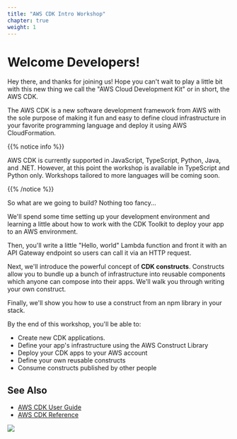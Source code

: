 ```yaml
---
title: "AWS CDK Intro Workshop"
chapter: true
weight: 1
---
```


# Welcome Developers!

Hey there, and thanks for joining us! Hope you can't wait to play a little bit
with this new thing we call the "AWS Cloud Development Kit" or in short, the AWS
CDK.

The AWS CDK is a new software development framework from AWS with the sole
purpose of making it fun and easy to define cloud infrastructure in your
favorite programming language and deploy it using AWS CloudFormation.

{{% notice info %}}

AWS CDK is currently supported in JavaScript, TypeScript, Python, Java, and
.NET.  However, at this point the workshop is available in TypeScript and
Python only.  Workshops tailored to more languages will be coming soon.

{{% /notice %}}

So what are we going to build? Nothing too fancy...

We'll spend some time setting up your development environment and learning a
little about how to work with the CDK Toolkit to deploy your app to an AWS
environment.

Then, you'll write a little "Hello, world" Lambda function and front it with an
API Gateway endpoint so users can call it via an HTTP request.

Next, we'll introduce the powerful concept of __CDK constructs__.
Constructs allow you to bundle up a bunch of infrastructure into reusable
components which anyone can compose into their apps. We'll walk you through
writing your own construct.

Finally, we'll show you how to use a construct from an npm library in your
stack.

By the end of this workshop, you'll be able to:

- Create new CDK applications.<br/>
- Define your app's infrastructure using the AWS Construct Library<br/>
- Deploy your CDK apps to your AWS account<br/>
- Define your own reusable constructs<br/>
- Consume constructs published by other people<br/>

## See Also

- [AWS CDK User Guide](https://docs.aws.amazon.com/CDK/latest/userguide)
- [AWS CDK Reference](https://awslabs.github.io/aws-cdk/)

![](images/cdk-logo.png)

